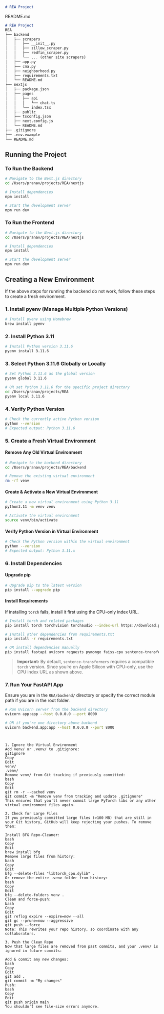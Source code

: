 ```markdown
# REA Project

```
README.md
```README.md
# REA Project
REA
├── backend
│   ├── scrapers
│   │   ├── __init__.py
│   │   ├── zillow_scraper.py
│   │   ├── redfin_scraper.py
│   │   └── ... (other site scrapers)
│   ├── app.py
│   ├── cma.py
│   ├── neighborhood.py
│   ├── requirements.txt
│   └── README.md
├── nextjs
│   ├── package.json
│   ├── pages
│   │   ├── api
│   │   │   └── chat.ts
│   │   └── index.tsx
│   ├── public
│   ├── tsconfig.json
│   ├── next.config.js
│   └── README.md
├── .gitignore
├── .env.example
└── README.md
```

## Running the Project

### To Run the Backend

```bash
# Navigate to the Next.js directory
cd /Users/pranav/projects/REA/nextjs

# Install dependencies
npm install

# Start the development server
npm run dev
```

### To Run the Frontend

```bash
# Navigate to the Next.js directory
cd /Users/pranav/projects/REA/nextjs

# Install dependencies
npm install

# Start the development server
npm run dev
```

## Creating a New Environment

If the above steps for running the backend do not work, follow these steps to create a fresh environment.

### 1. Install pyenv (Manage Multiple Python Versions)

```bash
# Install pyenv using Homebrew
brew install pyenv
```

### 2. Install Python 3.11

```bash
# Install Python version 3.11.6
pyenv install 3.11.6
```

### 3. Select Python 3.11.6 Globally or Locally

```bash
# Set Python 3.11.6 as the global version
pyenv global 3.11.6

# OR set Python 3.11.6 for the specific project directory
cd /Users/pranav/projects/REA
pyenv local 3.11.6
```

### 4. Verify Python Version

```bash
# Check the currently active Python version
python --version
# Expected output: Python 3.11.6
```

### 5. Create a Fresh Virtual Environment

#### Remove Any Old Virtual Environment

```bash
# Navigate to the backend directory
cd /Users/pranav/projects/REA/backend

# Remove the existing virtual environment
rm -rf venv
```

#### Create & Activate a New Virtual Environment

```bash
# Create a new virtual environment using Python 3.11
python3.11 -m venv venv

# Activate the virtual environment
source venv/bin/activate
```

#### Verify Python Version in Virtual Environment

```bash
# Check the Python version within the virtual environment
python --version
# Expected output: Python 3.11.x
```

### 6. Install Dependencies

#### Upgrade pip

```bash
# Upgrade pip to the latest version
pip install --upgrade pip
```

#### Install Requirements

If installing `torch` fails, install it first using the CPU-only index URL.

```bash
# Install torch and related packages
pip install torch torchvision torchaudio --index-url https://download.pytorch.org/whl/cpu

# Install other dependencies from requirements.txt
pip install -r requirements.txt

# OR install dependencies manually
pip install fastapi uvicorn requests pymongo faiss-cpu sentence-transformers
```

> **Important:** By default, `sentence-transformers` requires a compatible `torch` version. Since you’re on Apple Silicon with CPU-only, use the CPU index URL as shown above.

### 7. Run Your FastAPI App

Ensure you are in the `REA/backend/` directory or specify the correct module path if you are in the root folder.

```bash
# Run Uvicorn server from the backend directory
uvicorn app:app --host 0.0.0.0 --port 8000

# OR if you're one directory above backend
uvicorn backend.app:app --host 0.0.0.0 --port 8000
```

```


1. Ignore the Virtual Environment
Add venv/ or .venv/ to .gitignore:
gitignore
Copy
Edit
venv/
.venv/
Remove venv/ from Git tracking if previously committed:
bash
Copy
Edit
git rm -r --cached venv
git commit -m "Remove venv from tracking and update .gitignore"
This ensures that you’ll never commit large PyTorch libs or any other virtual environment files again.

2. Check for Large Files
If you previously committed large files (>100 MB) that are still in your Git history, GitHub will keep rejecting your pushes. To remove them:

Install BFG Repo-Cleaner:
bash
Copy
Edit
brew install bfg
Remove large files from history:
bash
Copy
Edit
bfg --delete-files "libtorch_cpu.dylib" .
Or remove the entire .venv folder from history:
bash
Copy
Edit
bfg --delete-folders venv .
Clean and force-push:
bash
Copy
Edit
git reflog expire --expire=now --all
git gc --prune=now --aggressive
git push --force
Note: This rewrites your repo history, so coordinate with any collaborators.

3. Push the Clean Repo
Now that large files are removed from past commits, and your .venv/ is ignored in future commits:

Add & commit any new changes:
bash
Copy
Edit
git add .
git commit -m "My changes"
Push:
bash
Copy
Edit
git push origin main
You shouldn’t see file-size errors anymore.

